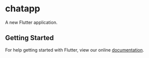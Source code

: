 # chatapp

A new Flutter application.

## Getting Started

For help getting started with Flutter, view our online
[documentation](https://flutter.io/).
